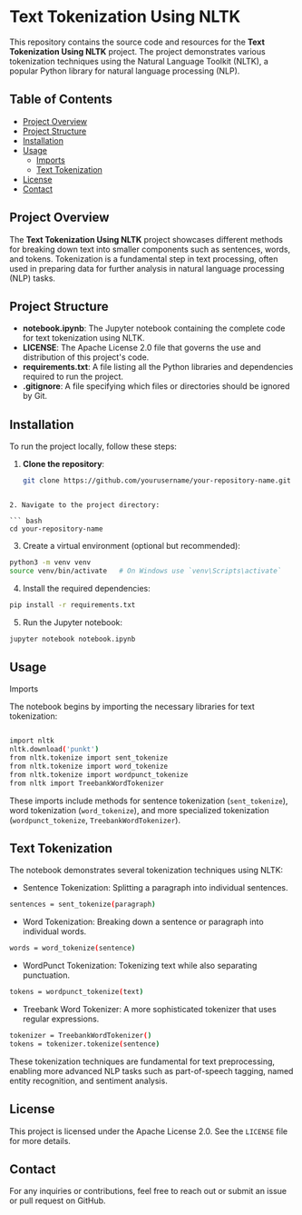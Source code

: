 # Text Tokenization Using NLTK

This repository contains the source code and resources for the **Text Tokenization Using NLTK** project. The project demonstrates various tokenization techniques using the Natural Language Toolkit (NLTK), a popular Python library for natural language processing (NLP).

## Table of Contents

- [Project Overview](#project-overview)
- [Project Structure](#project-structure)
- [Installation](#installation)
- [Usage](#usage)
  - [Imports](#imports)
  - [Text Tokenization](#text-tokenization)
- [License](#license)
- [Contact](#contact)

## Project Overview

The **Text Tokenization Using NLTK** project showcases different methods for breaking down text into smaller components such as sentences, words, and tokens. Tokenization is a fundamental step in text processing, often used in preparing data for further analysis in natural language processing (NLP) tasks.

## Project Structure

- **notebook.ipynb**: The Jupyter notebook containing the complete code for text tokenization using NLTK.
- **LICENSE**: The Apache License 2.0 file that governs the use and distribution of this project's code.
- **requirements.txt**: A file listing all the Python libraries and dependencies required to run the project.
- **.gitignore**: A file specifying which files or directories should be ignored by Git.

## Installation

To run the project locally, follow these steps:

1. **Clone the repository**:
   ```bash
   git clone https://github.com/yourusername/your-repository-name.git
```

2. Navigate to the project directory:

``` bash
cd your-repository-name
```

3. Create a virtual environment (optional but recommended):

``` bash
python3 -m venv venv
source venv/bin/activate   # On Windows use `venv\Scripts\activate`

```

4. Install the required dependencies:

``` bash 
pip install -r requirements.txt
```

5. Run the Jupyter notebook:

``` bash 
jupyter notebook notebook.ipynb
```

## Usage

Imports

The notebook begins by importing the necessary libraries for text tokenization:

```` bash

import nltk
nltk.download('punkt')
from nltk.tokenize import sent_tokenize
from nltk.tokenize import word_tokenize
from nltk.tokenize import wordpunct_tokenize
from nltk import TreebankWordTokenizer

````

These imports include methods for sentence tokenization (`sent_tokenize`), word tokenization (`word_tokenize`), and more specialized tokenization (`wordpunct_tokenize`, `TreebankWordTokenizer`).

## Text Tokenization
The notebook demonstrates several tokenization techniques using NLTK:

- Sentence Tokenization: Splitting a paragraph into individual sentences.

``` bash
sentences = sent_tokenize(paragraph)
```

- Word Tokenization: Breaking down a sentence or paragraph into individual words.
``` bash
words = word_tokenize(sentence)

```

- WordPunct Tokenization: Tokenizing text while also separating punctuation.

``` bash
tokens = wordpunct_tokenize(text)

```

- Treebank Word Tokenizer: A more sophisticated tokenizer that uses regular expressions.

``` bash
tokenizer = TreebankWordTokenizer()
tokens = tokenizer.tokenize(sentence)
``` 

These tokenization techniques are fundamental for text preprocessing, enabling more advanced NLP tasks such as part-of-speech tagging, named entity recognition, and sentiment analysis.

## License
This project is licensed under the Apache License 2.0. See the `LICENSE` file for more details.

## Contact
For any inquiries or contributions, feel free to reach out or submit an issue or pull request on GitHub.



